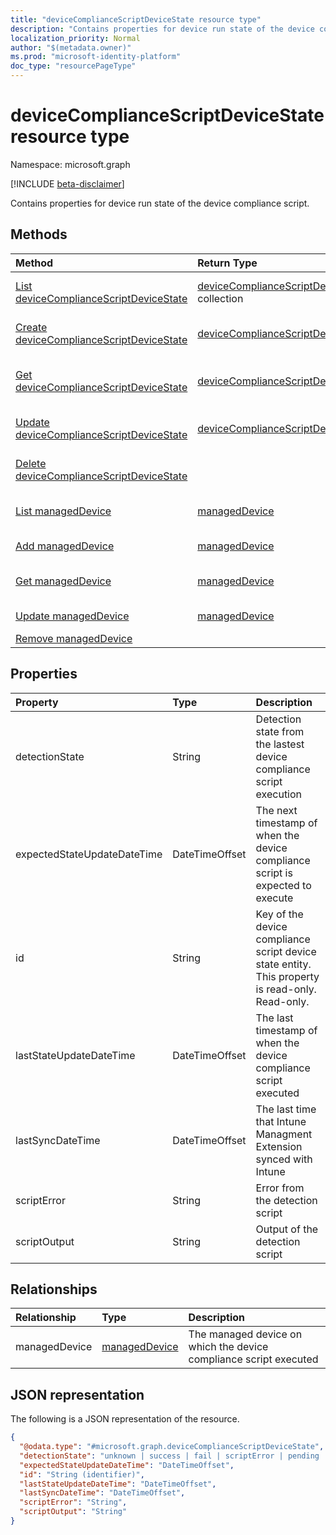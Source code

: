 ```yaml
---
title: "deviceComplianceScriptDeviceState resource type"
description: "Contains properties for device run state of the device compliance script."
localization_priority: Normal
author: "$(metadata.owner)"
ms.prod: "microsoft-identity-platform"
doc_type: "resourcePageType"
---
```


# deviceComplianceScriptDeviceState resource type

Namespace: microsoft.graph

[!INCLUDE [beta-disclaimer](../../includes/beta-disclaimer.md)]

Contains properties for device run state of the device compliance script.

## Methods

| Method                                                                                                | Return Type                                                                                 | Description                                                                      |
| :---------------------------------------------------------------------------------------------------- | :------------------------------------------------------------------------------------------ | :------------------------------------------------------------------------------- |
| [List deviceComplianceScriptDeviceState](../api/intune-devicecompliancescriptdevicestate-list.md)     | [deviceComplianceScriptDeviceState](intune-deviceComplianceScriptDeviceState.md) collection | List properties and relationships of a deviceComplianceScriptDeviceState object. |
| [Create deviceComplianceScriptDeviceState](../api/intune-devicecompliancescriptdevicestate-create.md) | [deviceComplianceScriptDeviceState](intune-deviceComplianceScriptDeviceState.md)            | Create a new deviceComplianceScriptDeviceState object.                           |
| [Get deviceComplianceScriptDeviceState](../api/intune-devicecompliancescriptdevicestate-get.md)       | [deviceComplianceScriptDeviceState](intune-deviceComplianceScriptDeviceState.md)            | Read properties and relationships of a deviceComplianceScriptDeviceState object. |
| [Update deviceComplianceScriptDeviceState](../api/intune-devicecompliancescriptdevicestate-update.md) | [deviceComplianceScriptDeviceState](intune-deviceComplianceScriptDeviceState.md)            | Update the properties of a deviceComplianceScriptDeviceState object.             |
| [Delete deviceComplianceScriptDeviceState](../api/intune-devicecompliancescriptdevicestate-delete.md) |                                                                                             | Delete a deviceComplianceScriptDeviceState object.                               |
| [List managedDevice](../api/intune-devicecompliancescriptdevicestate-list-manageddevice.md)           | [managedDevice](../resources/intune-manageddevice.md)                                       | Get the managedDevice objects from a managedDevice navigation property.          |
| [Add managedDevice](../api/intune-devicecompliancescriptdevicestate-post-manageddevice.md)            | [managedDevice](../resources/intune-manageddevice.md)                                       | Add managedDevice by posting to the managedDevice collection.                    |
| [Get managedDevice](../api/intune-devicecompliancescriptdevicestate-get-manageddevice.md)             | [managedDevice](../resources/intune-manageddevice.md)                                       | Read the properties and relationships of a managedDevice object.                 |
| [Update managedDevice](../api/intune-devicecompliancescriptdevicestate-update-manageddevice.md)       | [managedDevice](../resources/intune-manageddevice.md)                                       | Update the properties of a managedDevice object.                                 |
| [Remove managedDevice](../api/intune-devicecompliancescriptdevicestate-delete-manageddevice.md)       |                                                                                             | Remove a managedDevice object.                                                   |

## Properties

| Property                    | Type           | Description                                                                                     |
| :-------------------------- | :------------- | :---------------------------------------------------------------------------------------------- |
| detectionState              | String         | Detection state from the lastest device compliance script execution                             |
| expectedStateUpdateDateTime | DateTimeOffset | The next timestamp of when the device compliance script is expected to execute                  |
| id                          | String         | Key of the device compliance script device state entity. This property is read-only. Read-only. |
| lastStateUpdateDateTime     | DateTimeOffset | The last timestamp of when the device compliance script executed                                |
| lastSyncDateTime            | DateTimeOffset | The last time that Intune Managment Extension synced with Intune                                |
| scriptError                 | String         | Error from the detection script                                                                 |
| scriptOutput                | String         | Output of the detection script                                                                  |

## Relationships

| Relationship  | Type                                           | Description                                                       |
| :------------ | :--------------------------------------------- | :---------------------------------------------------------------- |
| managedDevice | [managedDevice](../resources/manageddevice.md) | The managed device on which the device compliance script executed |

## JSON representation

The following is a JSON representation of the resource.

<!-- {
  "blockType": "resource",
  "keyProperty": "id",
  "@odata.type": "microsoft.graph.deviceComplianceScriptDeviceState",
  "baseType": "microsoft.graph.entity",
  "openType": False
}
-->

```json
{
  "@odata.type": "#microsoft.graph.deviceComplianceScriptDeviceState",
  "detectionState": "unknown | success | fail | scriptError | pending | notApplicable",
  "expectedStateUpdateDateTime": "DateTimeOffset",
  "id": "String (identifier)",
  "lastStateUpdateDateTime": "DateTimeOffset",
  "lastSyncDateTime": "DateTimeOffset",
  "scriptError": "String",
  "scriptOutput": "String"
}
```
